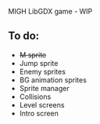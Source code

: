 MIGH LibGDX game - WIP

## To do:
  - ~~M sprite~~
  - Jump sprite
  - Enemy sprites
  - BG animation sprites
  - Sprite manager
  - Collisions
  - Level screens
  - Intro screen